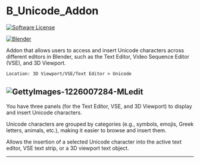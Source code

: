 # B_Unicode_Addon

[![Software License](https://img.shields.io/badge/license-GPL-brightgreen.svg?style=flat-square)](LICENSE.md)
<p>
    <a href="#table"><img alt="Blender"
            src="https://img.shields.io/badge/Blender-gray?logo=blender&style=flat-square" /></a>
</p>

 Addon that allows users to access and insert Unicode characters across different editors in Blender, such as the Text Editor, Video Sequence Editor (VSE), and 3D Viewport.
 
    Location: 3D Viewport/VSE/Text Editor > Unicode

![GettyImages-1226007284-MLedit](https://github.com/user-attachments/assets/597dfbe2-64cf-431b-ac0d-07d1c9980f93)
---

You have three panels (for the Text Editor, VSE, and 3D Viewport) to display and insert Unicode characters.

Unicode characters are grouped by categories (e.g., symbols, emojis, Greek letters, animals, etc.), making it easier to browse and insert them.

Allows the insertion of a selected Unicode character into the active text editor, VSE text strip, or a 3D viewport text object.

---
